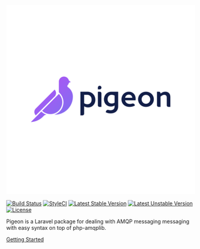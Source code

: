 ![](./_media/pigeon.svg)

[![Build Status](https://travis-ci.org/convenia/Pigeon.svg?branch=develop)](https://travis-ci.org/convenia/Pigeon)
[![StyleCI](https://github.styleci.io/repos/201348189/shield?style=plastic)](https://github.styleci.io/repos/201348189)
[![Latest Stable Version](https://poser.pugx.org/convenia/pigeon/v/stable)](https://packagist.org/packages/convenia/pigeon)
[![Latest Unstable Version](https://poser.pugx.org/convenia/pigeon/v/unstable)](https://packagist.org/packages/convenia/pigeon)
[![License](https://poser.pugx.org/convenia/pigeon/license)](https://packagist.org/packages/convenia/pigeon)

Pigeon is a Laravel package for dealing with AMQP messaging messaging with easy syntax on top of php-amqplib. 

[Getting Started](INSTALLATION.md)